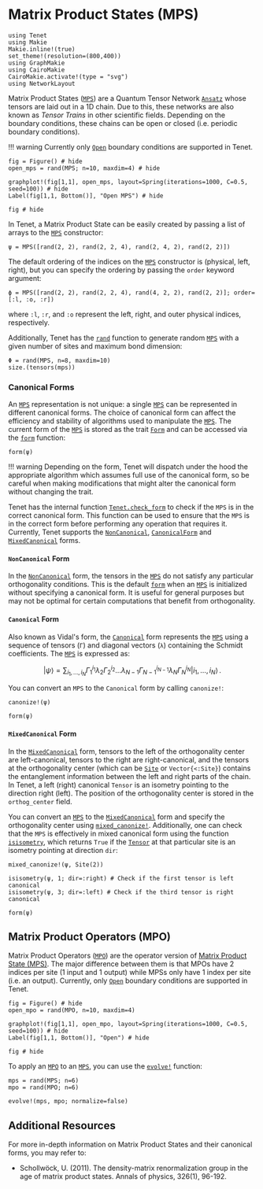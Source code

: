 # Matrix Product States (MPS)

```@setup examples
using Tenet
using Makie
Makie.inline!(true)
set_theme!(resolution=(800,400))
using GraphMakie
using CairoMakie
CairoMakie.activate!(type = "svg")
using NetworkLayout
```

Matrix Product States ([`MPS`](@ref)) are a Quantum Tensor Network [`Ansatz`](@ref) whose tensors are laid out in a 1D chain.
Due to this, these networks are also known as _Tensor Trains_ in other scientific fields.
Depending on the boundary conditions, these chains can be open or closed (i.e. periodic boundary conditions).

!!! warning
    Currently only [`Open`](@ref) boundary conditions are supported in Tenet.

```@example examples
fig = Figure() # hide
open_mps = rand(MPS; n=10, maxdim=4) # hide

graphplot!(fig[1,1], open_mps, layout=Spring(iterations=1000, C=0.5, seed=100)) # hide
Label(fig[1,1, Bottom()], "Open MPS") # hide

fig # hide
```

In Tenet, a Matrix Product State can be easily created by passing a list of arrays to the [`MPS`](@ref) constructor:
```@repl examples
ψ = MPS([rand(2, 2), rand(2, 2, 4), rand(2, 4, 2), rand(2, 2)])
```

The default ordering of the indices on the [`MPS`](@ref) constructor is (physical, left, right), but you can specify the ordering by passing the `order` keyword argument:

```@repl examples
ϕ = MPS([rand(2, 2), rand(2, 2, 4), rand(4, 2, 2), rand(2, 2)]; order=[:l, :o, :r])
```
where `:l`, `:r`, and `:o` represent the left, right, and outer physical indices, respectively.

Additionally, Tenet has the [`rand`](@ref) function to generate random [`MPS`](@ref) with a given number of sites and maximum bond dimension:

```@repl examples
Φ = rand(MPS, n=8, maxdim=10)
size.(tensors(mps))
```

### Canonical Forms

An [`MPS`](@ref) representation is not unique: a single [`MPS`](@ref) can be represented in different canonical forms. The choice of canonical form can affect the efficiency and stability of algorithms used to manipulate the [`MPS`](@ref).
The current form of the [`MPS`](@ref) is stored as the trait [`Form`](@ref) and can be accessed via the [`form`](@ref) function:

```@repl examples
form(ψ)
```
!!! warning
    Depending on the form, Tenet will dispatch under the hood the appropriate algorithm which assumes full use of the canonical form, so be careful when making modifications that might alter the canonical form without changing the trait.

Tenet has the internal function [`Tenet.check_form`](@ref) to check if the `MPS` is in the correct canonical form. This function can be used to ensure that the `MPS` is in the correct form before performing any operation that requires it.
Currently, Tenet supports the [`NonCanonical`](@ref), [`CanonicalForm`](@ref) and [`MixedCanonical`](@ref) forms.

#### `NonCanonical` Form
In the [`NonCanonical`](@ref) form, the tensors in the [`MPS`](@ref) do not satisfy any particular orthogonality conditions. This is the default [`form`](@ref) when an [`MPS`](@ref) is initialized without specifying a canonical form. It is useful for general purposes but may not be optimal for certain computations that benefit from orthogonality.

#### `Canonical` Form
Also known as Vidal's form, the [`Canonical`](@ref) form represents the [`MPS`](@ref) using a sequence of tensors (`Γ`) and diagonal vectors (`λ`) containing the Schmidt coefficients. The [`MPS`](@ref) is expressed as:

```math
| \psi \rangle = \sum_{i_1, \dots, i_N} \Gamma_1^{i_1} \lambda_2 \Gamma_2^{i_2} \dots \lambda_{N-1} \Gamma_{N-1}^{i_{N-1}} \lambda_N \Gamma_N^{i_N} | i_1, \dots, i_N \rangle \, .
```

You can convert an `MPS` to the `Canonical` form by calling `canonize!`:

```@repl examples
canonize!(ψ)

form(ψ)
```

#### `MixedCanonical` Form
In the [`MixedCanonical`](@ref) form, tensors to the left of the orthogonality center are left-canonical, tensors to the right are right-canonical, and the tensors at the orthogonality center (which can be [`Site`](@ref) or `Vector{<:Site}`) contains the entanglement information between the left and right parts of the chain. In Tenet, a left (right) canonical `Tensor` is an isometry pointing to the direction right (left). The position of the orthogonality center is stored in the `orthog_center` field.

You can convert an [`MPS`](@ref) to the [`MixedCanonical`](@ref) form and specify the orthogonality center using [`mixed_canonize!`](@ref). Additionally, one can check that the `MPS` is effectively in mixed canonical form using the function [`isisometry`](@ref), which returns `True` if the [`Tensor`](@ref) at that particular site is an isometry pointing at direction `dir`:

```@repl examples
mixed_canonize!(ψ, Site(2))

isisometry(ψ, 1; dir=:right) # Check if the first tensor is left canonical
isisometry(ψ, 3; dir=:left) # Check if the third tensor is right canonical

form(ψ)
```

## Matrix Product Operators (MPO)

Matrix Product Operators ([`MPO`](@ref)) are the operator version of [Matrix Product State (MPS)](#matrix-product-states-mps).
The major difference between them is that MPOs have 2 indices per site (1 input and 1 output) while MPSs only have 1 index per site (i.e. an output). Currently, only [`Open`](@ref) boundary conditions are supported in Tenet.

```@example examples
fig = Figure() # hide
open_mpo = rand(MPO, n=10, maxdim=4)

graphplot!(fig[1,1], open_mpo, layout=Spring(iterations=1000, C=0.5, seed=100)) # hide
Label(fig[1,1, Bottom()], "Open") # hide

fig # hide
```

To apply an [`MPO`](@ref) to an [`MPS`](@ref), you can use the [`evolve!`](@ref) function:

```@repl examples
mps = rand(MPS; n=6)
mpo = rand(MPO; n=6)

evolve!(mps, mpo; normalize=false)
```

## Additional Resources
For more in-depth information on Matrix Product States and their canonical forms, you may refer to:
- Schollwöck, U. (2011). The density-matrix renormalization group in the age of matrix product states. Annals of physics, 326(1), 96-192.